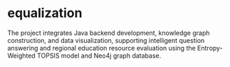 # equalization
The project integrates Java backend development, knowledge graph construction, and data visualization, supporting intelligent question answering and regional education resource evaluation using the Entropy-Weighted TOPSIS model and Neo4j graph database.
